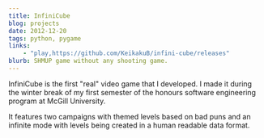 ```yaml
---
title: InfiniCube
blog: projects
date: 2012-12-20
tags: python, pygame
links:
    - "play,https://github.com/KeikakuB/infini-cube/releases"
blurb: SHMUP game without any shooting game.
---
```

InfiniCube is the first "real" video game that I developed. I made it during the winter break of my first semester of the honours software engineering program at McGill University.

It features two campaigns with themed levels based on bad puns and an infinite mode with levels being created in a human readable data format.
